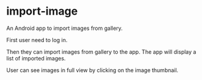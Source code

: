 # import-image
An Android app to import images from gallery.

First user need to log in.

Then they can import images from gallery to the app. The app will display a list of imported images.

User can see images in full view by clicking on the image thumbnail.
